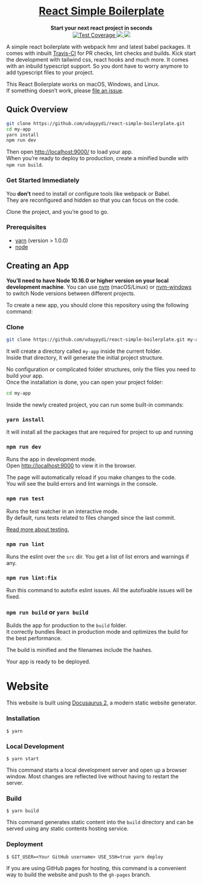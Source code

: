 <div align="center">
    <a href="https://react-simple-boilerplate.vercel.app">
        <h1>React Simple Boilerplate</h1>
    </a>
</div>

<div align="center">
    <strong>Start your next react project in seconds</strong>
    <br />
    <div>
        <!-- travis -->
        <a href="https://travis-ci.org/udaypydi/react-simple-boilerplate">
            <img src="https://travis-ci.org/udaypydi/react-simple-boilerplate.svg" alt="Test Coverage" />
        </a>
        <!-- Mit License -->
        <a href="https://github.com/udaypydi/react-simple-boilerplate/blob/master/LICENSE">
            <img src="https://img.shields.io/github/license/udaypydi/react-simple-boilerplate">
        </a>
        <!-- Pr's -->
        <a href="https://github.com/udaypydi/react-simple-boilerplate/blob/master/CONTRIBUTING.md"> 
        <img src="https://img.shields.io/badge/PRs-welcome-blueviolet.svg">
        </a>
    </div>
</div>

A simple react boilerplate with webpack hmr and latest babel packages. It comes with inbuilt [Travis-CI](https://travis-ci.org/) for PR checks, lint checks and builds. Kick start the development with tailwind css, react hooks and much more. It comes with an inbuild typescript support. So you dont have to worry anymore to add typescript files to your project.

This React Boilerplate works on macOS, Windows, and Linux.<br>
If something doesn’t work, please [file an issue](https://github.com/udaypydi/react-simple-boilerplate/issues/new/choose).<br>

## Quick Overview

```sh
git clone https://github.com/udaypydi/react-simple-boilerplate.git
cd my-app
yarn install
npm run dev
```

Then open [http://localhost:9000/](http://localhost:9000/) to load your app.<br>
When you’re ready to deploy to production, create a minified bundle with `npm run build`.

### Get Started Immediately

You **don’t** need to install or configure tools like webpack or Babel.<br>
They are reconfigured and hidden so that you can focus on the code.

Clone the project, and you’re good to go.

### Prerequisites

- [yarn](https://classic.yarnpkg.com/en/docs/install/) (version > 1.0.0)
- [node](https://nodejs.org/en/download/)

## Creating an App

**You’ll need to have Node 10.16.0 or higher version on your local development machine**. You can use [nvm](https://github.com/creationix/nvm#installation) (macOS/Linux) or [nvm-windows](https://github.com/coreybutler/nvm-windows#node-version-manager-nvm-for-windows) to switch Node versions between different projects.

To create a new app, you should clone this repository using the following command:

### Clone

```sh
git clone https://github.com/udaypydi/react-simple-boilerplate.git my-app
```

It will create a directory called `my-app` inside the current folder.<br>
Inside that directory, it will generate the initial project structure.

No configuration or complicated folder structures, only the files you need to build your app.<br>
Once the installation is done, you can open your project folder:

```sh
cd my-app
```

Inside the newly created project, you can run some built-in commands:

### `yarn install`

It will install all the packages that are required for project to up and running

### `npm run dev`

Runs the app in development mode.<br>
Open [http://localhost:9000](http://localhost:9000) to view it in the browser.

The page will automatically reload if you make changes to the code.<br>
You will see the build errors and lint warnings in the console.

### `npm run test`

Runs the test watcher in an interactive mode.<br>
By default, runs tests related to files changed since the last commit.

[Read more about testing.](https://testing-library.com/docs/react-testing-library/intro)

### `npm run lint`

Runs the eslint over the `src` dir. You get a list of list errors and warnings if any.

### `npm run lint:fix`

Run this command to autofix eslint issues. All the autofixable issues will be fixed.

### `npm run build` or `yarn build`

Builds the app for production to the `build` folder.<br>
It correctly bundles React in production mode and optimizes the build for the best performance.

The build is minified and the filenames include the hashes.<br>

Your app is ready to be deployed.


# Website

This website is built using [Docusaurus 2](https://v2.docusaurus.io/), a modern static website generator.

### Installation

```
$ yarn
```

### Local Development

```
$ yarn start
```

This command starts a local development server and open up a browser window. Most changes are reflected live without having to restart the server.

### Build

```
$ yarn build
```

This command generates static content into the `build` directory and can be served using any static contents hosting service.

### Deployment

```
$ GIT_USER=<Your GitHub username> USE_SSH=true yarn deploy
```

If you are using GitHub pages for hosting, this command is a convenient way to build the website and push to the `gh-pages` branch.


